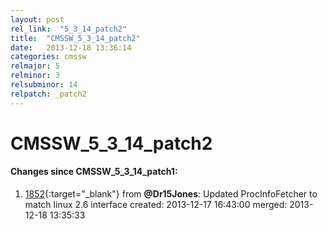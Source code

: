 ```yaml
---
layout: post
rel_link:  "5_3_14_patch2"
title:  "CMSSW_5_3_14_patch2"
date:   2013-12-18 13:36:14
categories: cmssw
relmajor: 5
relminor: 3
relsubminor: 14
relpatch: _patch2
---
```


# CMSSW_5_3_14_patch2
#### Changes since CMSSW_5_3_14_patch1:

1. [1852](http://github.com/cms-sw/cmssw/pull/1852){:target="_blank"}  from **@Dr15Jones**: Updated ProcInfoFetcher to match linux 2.6 interface created: 2013-12-17 16:43:00 merged: 2013-12-18 13:35:33

